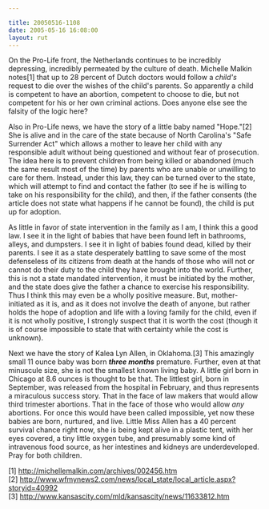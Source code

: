 ```yaml
---

title: 20050516-1108
date: 2005-05-16 16:08:00
layout: rut
---
```


<p>On the Pro-Life front, the Netherlands continues to be
incredibly depressing, incredibly permeated by the culture of death.
Michelle Malkin notes[1] that up to 28 percent of Dutch doctors
would follow a <em>child's</em> request to die over the wishes of
the child's parents.  So apparently a child is competent to have
an abortion, competent to choose to die, but not competent for his
or her own criminal actions.  Does anyone else see the falsity of
the logic here?</p>

<p>Also in Pro-Life news, we have the story of a little baby named
"Hope."[2] She is alive and in the care of the state because of
North Carolina's "Safe Surrender Act" which allows a mother to leave
her child with any responsible adult without being questioned and
without fear of prosecution.  The idea here is to prevent children
from being killed or abandoned (much the same result most of the
time) by parents who are unable or unwilling to care for them.
Instead, under this law, they can be turned over to the state,
which will attempt to find and contact the father (to see if he
is willing to take on his responsibility for the child), and then,
if the father consents (the article does not state what happens if
he cannot be found), the child is put up for adoption.</p>

<p>As little in favor of state intervention in the family as I am,
I think this a good law.  I see it in the light of babies that have
been found left in bathrooms, alleys, and dumpsters.  I see it in
light of babies found dead, killed by their parents.  I see it as
a state desperately battling to save some of the most defenseless
of its citizens from death at the hands of those who will not or
cannot do their duty to the child they have brought into the world.
Further, this is not a state mandated intervention, it must be
initiated by the mother, and the state does give the father a
chance to exercise his responsibility.  Thus I think this may even
be a wholly positive measure.  But, mother-initiated as it is,
and as it does not involve the death of anyone, but rather holds
the hope of adoption and life with a loving family for the child,
even if it is not wholly positive, I strongly suspect that it is
worth the cost (though it is of course impossible to state that
with certainty while the cost is unknown).</p>

<p>Next we have the story of Kalea Lyn Allen, in Oklahoma.[3]
This amazingly small 11 ounce baby was born <strong><em>three
months</em></strong> premature.  Further, even at that minuscule
size, she is not the smallest known living baby.  A little girl born
in Chicago at 8.6 ounces is thought to be that.  The littlest girl,
born in September, was released from the hospital in February,
and thus represents a miraculous success story.  That in the
face of law makers that would allow third trimester abortions.
That in the face of those who would allow <em>any</em> abortions.
For once this would have been called impossible, yet now these
babies are born, nurtured, and live.  Little Miss Allen has a 40
percent survival chance right now, she is being kept alive in a
plastic tent, with her eyes covered, a tiny little oxygen tube, and
presumably some kind of intravenous food source, as her intestines
and kidneys are underdeveloped.  Pray for both children.</p>

[1] http://michellemalkin.com/archives/002456.htm <br  /> [2]
http://www.wfmynews2.com/news/local_state/local_article.aspx?storyid=40992
<br  /> [3] http://www.kansascity.com/mld/kansascity/news/11633812.htm

